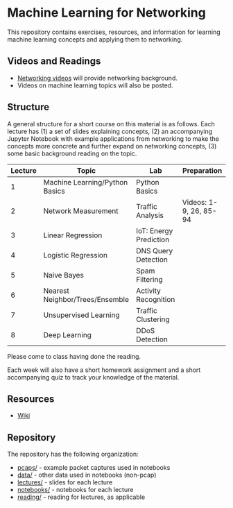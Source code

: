 # Machine Learning for Networking

This repository contains exercises, resources, and information for learning machine learning concepts and applying them to networking. 

## Videos and Readings

* [Networking videos](https://www.youtube.com/playlist?list=PLpherdrLyny-zJw95jcE-uJkcsIAG1MEn) will provide networking background.
* Videos on machine learning topics will also be posted.

## Structure

A general structure for a short course on this material is as follows. Each lecture has (1) a set of slides explaining concepts, (2) an accompanying Jupyter Notebook with example applications from networking to make the concepts more concrete and further expand on networking concepts, (3) some basic background reading on the topic.

| Lecture | Topic                          | Lab                    | Preparation            |
|---------|--------------------------------|------------------------|------------------------|
| 1       | Machine Learning/Python Basics | Python Basics          |                        |
| 2       | Network Measurement            | Traffic Analysis       | Videos: 1-9, 26, 85-94 |
| 3       | Linear Regression              | IoT: Energy Prediction |                        |
| 4       | Logistic Regression            | DNS Query Detection    |                        |
| 5       | Naive Bayes                    | Spam Filtering         |                        |
| 6       | Nearest Neighbor/Trees/Ensemble| Activity Recognition   |                        |
| 7       | Unsupervised Learning          | Traffic Clustering     |                        |
| 8       | Deep Learning                  | DDoS Detection         |                        |

Please come to class having done the reading. 

Each week will also have a short homework assignment and a short accompanying quiz to track your knowledge of the material.

## Resources

* [Wiki](https://noise-lab.github.io/ml-networking/wiki)

## Repository

The repository has the following organization:

* [pcaps/](pcaps/) - example packet captures used in notebooks
* [data/](data/) - other data used in notebooks (non-pcap)
* [lectures/](lectures/) - slides for each lecture
* [notebooks/](notebooks/) - notebooks for each lecture
* [reading/](reading/) - reading for lectures, as applicable
